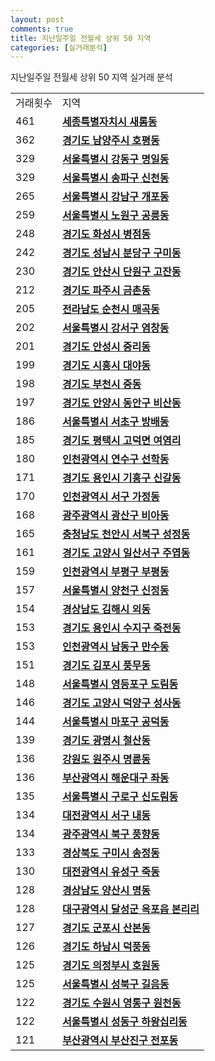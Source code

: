 ```yaml
---
layout: post
comments: true
title: 지난일주일 전월세 상위 50 지역
categories: [실거래분석]
---
```


지난일주일 전월세 상위 50 지역 실거래 분석

<table>
  <tr>
    <td>거래횟수</td>
    <td>지역</td>
  </tr>

  <tr>
    <td>461</td>
    <td colspan="4" style="font-weight: bold;"><a href="/실거래가/2021/05/26/36110.html">세종특별자치시 새롬동</a></td>
  </tr>

  <tr>
    <td>362</td>
    <td colspan="4" style="font-weight: bold;"><a href="/실거래가/2021/05/26/41360.html">경기도 남양주시 호평동</a></td>
  </tr>

  <tr>
    <td>329</td>
    <td colspan="4" style="font-weight: bold;"><a href="/실거래가/2021/05/26/11740.html">서울특별시 강동구 명일동</a></td>
  </tr>

  <tr>
    <td>329</td>
    <td colspan="4" style="font-weight: bold;"><a href="/실거래가/2021/05/26/11710.html">서울특별시 송파구 신천동</a></td>
  </tr>

  <tr>
    <td>265</td>
    <td colspan="4" style="font-weight: bold;"><a href="/실거래가/2021/05/26/11680.html">서울특별시 강남구 개포동</a></td>
  </tr>

  <tr>
    <td>259</td>
    <td colspan="4" style="font-weight: bold;"><a href="/실거래가/2021/05/26/11350.html">서울특별시 노원구 공릉동</a></td>
  </tr>

  <tr>
    <td>248</td>
    <td colspan="4" style="font-weight: bold;"><a href="/실거래가/2021/05/26/41590.html">경기도 화성시 병점동</a></td>
  </tr>

  <tr>
    <td>242</td>
    <td colspan="4" style="font-weight: bold;"><a href="/실거래가/2021/05/26/41135.html">경기도 성남시 분당구 구미동</a></td>
  </tr>

  <tr>
    <td>230</td>
    <td colspan="4" style="font-weight: bold;"><a href="/실거래가/2021/05/26/41273.html">경기도 안산시 단원구 고잔동</a></td>
  </tr>

  <tr>
    <td>212</td>
    <td colspan="4" style="font-weight: bold;"><a href="/실거래가/2021/05/26/41480.html">경기도 파주시 금촌동</a></td>
  </tr>

  <tr>
    <td>205</td>
    <td colspan="4" style="font-weight: bold;"><a href="/실거래가/2021/05/26/46150.html">전라남도 순천시 매곡동</a></td>
  </tr>

  <tr>
    <td>202</td>
    <td colspan="4" style="font-weight: bold;"><a href="/실거래가/2021/05/26/11500.html">서울특별시 강서구 염창동</a></td>
  </tr>

  <tr>
    <td>201</td>
    <td colspan="4" style="font-weight: bold;"><a href="/실거래가/2021/05/26/41550.html">경기도 안성시 중리동</a></td>
  </tr>

  <tr>
    <td>199</td>
    <td colspan="4" style="font-weight: bold;"><a href="/실거래가/2021/05/26/41390.html">경기도 시흥시 대야동</a></td>
  </tr>

  <tr>
    <td>198</td>
    <td colspan="4" style="font-weight: bold;"><a href="/실거래가/2021/05/26/41190.html">경기도 부천시 중동</a></td>
  </tr>

  <tr>
    <td>197</td>
    <td colspan="4" style="font-weight: bold;"><a href="/실거래가/2021/05/26/41173.html">경기도 안양시 동안구 비산동</a></td>
  </tr>

  <tr>
    <td>186</td>
    <td colspan="4" style="font-weight: bold;"><a href="/실거래가/2021/05/26/11650.html">서울특별시 서초구 방배동</a></td>
  </tr>

  <tr>
    <td>185</td>
    <td colspan="4" style="font-weight: bold;"><a href="/실거래가/2021/05/26/41220.html">경기도 평택시 고덕면 여염리</a></td>
  </tr>

  <tr>
    <td>180</td>
    <td colspan="4" style="font-weight: bold;"><a href="/실거래가/2021/05/26/28185.html">인천광역시 연수구 선학동</a></td>
  </tr>

  <tr>
    <td>171</td>
    <td colspan="4" style="font-weight: bold;"><a href="/실거래가/2021/05/26/41463.html">경기도 용인시 기흥구 신갈동</a></td>
  </tr>

  <tr>
    <td>170</td>
    <td colspan="4" style="font-weight: bold;"><a href="/실거래가/2021/05/26/28260.html">인천광역시 서구 가정동</a></td>
  </tr>

  <tr>
    <td>168</td>
    <td colspan="4" style="font-weight: bold;"><a href="/실거래가/2021/05/26/29200.html">광주광역시 광산구 비아동</a></td>
  </tr>

  <tr>
    <td>165</td>
    <td colspan="4" style="font-weight: bold;"><a href="/실거래가/2021/05/26/44133.html">충청남도 천안시 서북구 성정동</a></td>
  </tr>

  <tr>
    <td>161</td>
    <td colspan="4" style="font-weight: bold;"><a href="/실거래가/2021/05/26/41287.html">경기도 고양시 일산서구 주엽동</a></td>
  </tr>

  <tr>
    <td>159</td>
    <td colspan="4" style="font-weight: bold;"><a href="/실거래가/2021/05/26/28237.html">인천광역시 부평구 부평동</a></td>
  </tr>

  <tr>
    <td>157</td>
    <td colspan="4" style="font-weight: bold;"><a href="/실거래가/2021/05/26/11470.html">서울특별시 양천구 신정동</a></td>
  </tr>

  <tr>
    <td>154</td>
    <td colspan="4" style="font-weight: bold;"><a href="/실거래가/2021/05/26/48250.html">경상남도 김해시 외동</a></td>
  </tr>

  <tr>
    <td>153</td>
    <td colspan="4" style="font-weight: bold;"><a href="/실거래가/2021/05/26/41465.html">경기도 용인시 수지구 죽전동</a></td>
  </tr>

  <tr>
    <td>153</td>
    <td colspan="4" style="font-weight: bold;"><a href="/실거래가/2021/05/26/28200.html">인천광역시 남동구 만수동</a></td>
  </tr>

  <tr>
    <td>151</td>
    <td colspan="4" style="font-weight: bold;"><a href="/실거래가/2021/05/26/41570.html">경기도 김포시 풍무동</a></td>
  </tr>

  <tr>
    <td>148</td>
    <td colspan="4" style="font-weight: bold;"><a href="/실거래가/2021/05/26/11560.html">서울특별시 영등포구 도림동</a></td>
  </tr>

  <tr>
    <td>146</td>
    <td colspan="4" style="font-weight: bold;"><a href="/실거래가/2021/05/26/41281.html">경기도 고양시 덕양구 성사동</a></td>
  </tr>

  <tr>
    <td>144</td>
    <td colspan="4" style="font-weight: bold;"><a href="/실거래가/2021/05/26/11440.html">서울특별시 마포구 공덕동</a></td>
  </tr>

  <tr>
    <td>139</td>
    <td colspan="4" style="font-weight: bold;"><a href="/실거래가/2021/05/26/41210.html">경기도 광명시 철산동</a></td>
  </tr>

  <tr>
    <td>136</td>
    <td colspan="4" style="font-weight: bold;"><a href="/실거래가/2021/05/26/42130.html">강원도 원주시 명륜동</a></td>
  </tr>

  <tr>
    <td>136</td>
    <td colspan="4" style="font-weight: bold;"><a href="/실거래가/2021/05/26/26350.html">부산광역시 해운대구 좌동</a></td>
  </tr>

  <tr>
    <td>135</td>
    <td colspan="4" style="font-weight: bold;"><a href="/실거래가/2021/05/26/11530.html">서울특별시 구로구 신도림동</a></td>
  </tr>

  <tr>
    <td>134</td>
    <td colspan="4" style="font-weight: bold;"><a href="/실거래가/2021/05/26/30170.html">대전광역시 서구 내동</a></td>
  </tr>

  <tr>
    <td>134</td>
    <td colspan="4" style="font-weight: bold;"><a href="/실거래가/2021/05/26/29170.html">광주광역시 북구 풍향동</a></td>
  </tr>

  <tr>
    <td>133</td>
    <td colspan="4" style="font-weight: bold;"><a href="/실거래가/2021/05/26/47190.html">경상북도 구미시 송정동</a></td>
  </tr>

  <tr>
    <td>130</td>
    <td colspan="4" style="font-weight: bold;"><a href="/실거래가/2021/05/26/30200.html">대전광역시 유성구 죽동</a></td>
  </tr>

  <tr>
    <td>128</td>
    <td colspan="4" style="font-weight: bold;"><a href="/실거래가/2021/05/26/48330.html">경상남도 양산시 명동</a></td>
  </tr>

  <tr>
    <td>128</td>
    <td colspan="4" style="font-weight: bold;"><a href="/실거래가/2021/05/26/27710.html">대구광역시 달성군 옥포읍 본리리</a></td>
  </tr>

  <tr>
    <td>127</td>
    <td colspan="4" style="font-weight: bold;"><a href="/실거래가/2021/05/26/41410.html">경기도 군포시 산본동</a></td>
  </tr>

  <tr>
    <td>126</td>
    <td colspan="4" style="font-weight: bold;"><a href="/실거래가/2021/05/26/41450.html">경기도 하남시 덕풍동</a></td>
  </tr>

  <tr>
    <td>125</td>
    <td colspan="4" style="font-weight: bold;"><a href="/실거래가/2021/05/26/41150.html">경기도 의정부시 호원동</a></td>
  </tr>

  <tr>
    <td>125</td>
    <td colspan="4" style="font-weight: bold;"><a href="/실거래가/2021/05/26/11290.html">서울특별시 성북구 길음동</a></td>
  </tr>

  <tr>
    <td>122</td>
    <td colspan="4" style="font-weight: bold;"><a href="/실거래가/2021/05/26/41117.html">경기도 수원시 영통구 원천동</a></td>
  </tr>

  <tr>
    <td>122</td>
    <td colspan="4" style="font-weight: bold;"><a href="/실거래가/2021/05/26/11200.html">서울특별시 성동구 하왕십리동</a></td>
  </tr>

  <tr>
    <td>121</td>
    <td colspan="4" style="font-weight: bold;"><a href="/실거래가/2021/05/26/26230.html">부산광역시 부산진구 전포동</a></td>
  </tr>

</table>
